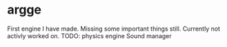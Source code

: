 # argge
First engine I have made. Missing some important things still. Currently not activly worked on.
TODO:
physics engine
Sound manager
